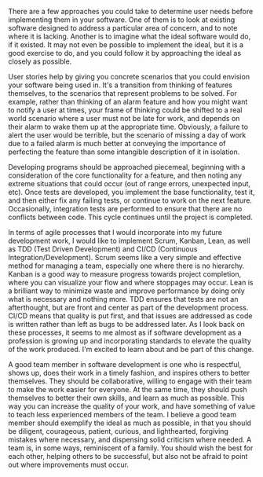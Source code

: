 There are a few approaches you could take to determine user needs before implementing them in your software. One of them is to look at existing software designed to address a particular area of concern, and to note where it is lacking. Another is to imagine what the ideal software would do, if it existed. It may not even be possible to implement the ideal, but it is a good exercise to do, and you could follow it by approaching the ideal as closely as possible. 

User stories help by giving you concrete scenarios that you could envision your software being used in. It's a transition from thinking of features themselves, to the scenarios that represent problems to be solved. For example, rather than thinking of an alarm feature and how you might want to notify a user at times, your frame of thinking could be shifted to a real world scenario where a user must not be late for work, and depends on their alarm to wake them up at the appropriate time. Obviously, a failure to alert the user would be terrible, but the scenario of missing a day of work due to a failed alarm is much better at conveying the importance of perfecting the feature than some intangible description of it in isolation.

Developing programs should be approached piecemeal, beginning with a consideration of the core functionality for a feature, and then noting any extreme situations that could occur (out of range errors, unexpected input, etc). Once tests are developed, you implement the base functionality, test it, and then either fix any failing tests, or continue to work on the next feature. Occasionally, integration tests are performed to ensure that there are no conflicts between code. This cycle continues until the project is completed.

In terms of agile processes that I would incorporate into my future development work, I would like to implement Scrum, Kanban, Lean, as well as TDD (Test Driven Development) and CI/CD (Continuous Integration/Development). Scrum seems like a very simple and effective method for managing a team, especially one where there is no hierarchy. Kanban is a good way to measure progress towards project completion, where you can visualize your flow and where stoppages may occur. Lean is a brilliant way to minimize waste and improve performance by doing only what is necessary and nothing more. TDD ensures that tests are not an afterthought, but are front and center as part of the development process. CI/CD means that quality is put first, and that issues are addressed as code is written rather than left as bugs to be addressed later. As I look back on these processes, it seems to me almost as if software development as a profession is growing up and incorporating standards to elevate the quality of the work produced. I'm excited to learn about and be part of this change.

A good team member in software development is one who is respectful, shows up, does their work in a timely fashion, and inspires others to better themselves. They should be collaborative, willing to engage with their team to make the work easier for everyone. At the same time, they should push themselves to better their own skills, and learn as much as possible. This way you can increase the quality of your work, and have something of value to teach less experienced members of the team. I believe a good team member should exemplify the ideal as much as possible, in that you should be diligent, courageous, patient, curious, and lighthearted, forgiving mistakes where necessary, and dispensing solid criticism where needed. A team is, in some ways, reminiscent of a family. You should wish the best for each other, helping others to be successful, but also not be afraid to point out where improvements must occur.
